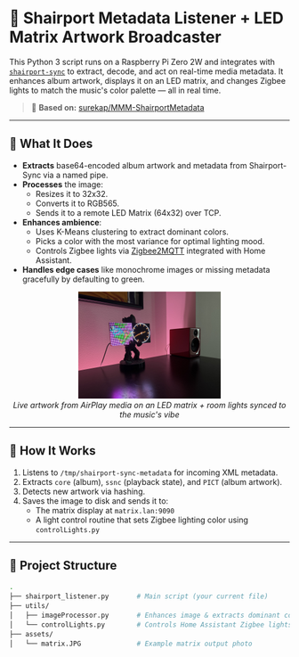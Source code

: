 # 🎵 Shairport Metadata Listener + LED Matrix Artwork Broadcaster

This Python 3 script runs on a Raspberry Pi Zero 2W and integrates with [`shairport-sync`](https://github.com/mikebrady/shairport-sync) to extract, decode, and act on real-time media metadata. It enhances album artwork, displays it on an LED matrix, and changes Zigbee lights to match the music's color palette — all in real time.

> 🔗 **Based on:** [surekap/MMM-ShairportMetadata](https://github.com/surekap/MMM-ShairportMetadata/blob/master/shairport-metadata.py)

---

## 📸 What It Does

- **Extracts** base64-encoded album artwork and metadata from Shairport-Sync via a named pipe.
- **Processes** the image:
  - Resizes it to 32x32.
  - Converts it to RGB565.
  - Sends it to a remote LED Matrix (64x32) over TCP.
- **Enhances ambience**:
  - Uses K-Means clustering to extract dominant colors.
  - Picks a color with the most variance for optimal lighting mood.
  - Controls Zigbee lights via [Zigbee2MQTT](https://www.zigbee2mqtt.io/) integrated with Home Assistant.
- **Handles edge cases** like monochrome images or missing metadata gracefully by defaulting to green.

<p align="center">
  <img src="assets/matrix.JPG" alt="LED Matrix Artwork" width="256"/><br>
  <i>Live artwork from AirPlay media on an LED matrix + room lights synced to the music's vibe</i>
</p>

---

## 🧠 How It Works

1. Listens to `/tmp/shairport-sync-metadata` for incoming XML metadata.
2. Extracts `core` (album), `ssnc` (playback state), and `PICT` (album artwork).
3. Detects new artwork via hashing.
4. Saves the image to disk and sends it to:
   - The matrix display at `matrix.lan:9090`
   - A light control routine that sets Zigbee lighting color using `controlLights.py`

---

## 📂 Project Structure

```bash
.
├── shairport_listener.py       # Main script (your current file)
├── utils/
│   ├── imageProcessor.py       # Enhances image & extracts dominant color using KMeans
│   └── controlLights.py        # Controls Home Assistant Zigbee lights via MQTT
├── assets/
│   └── matrix.JPG              # Example matrix output photo